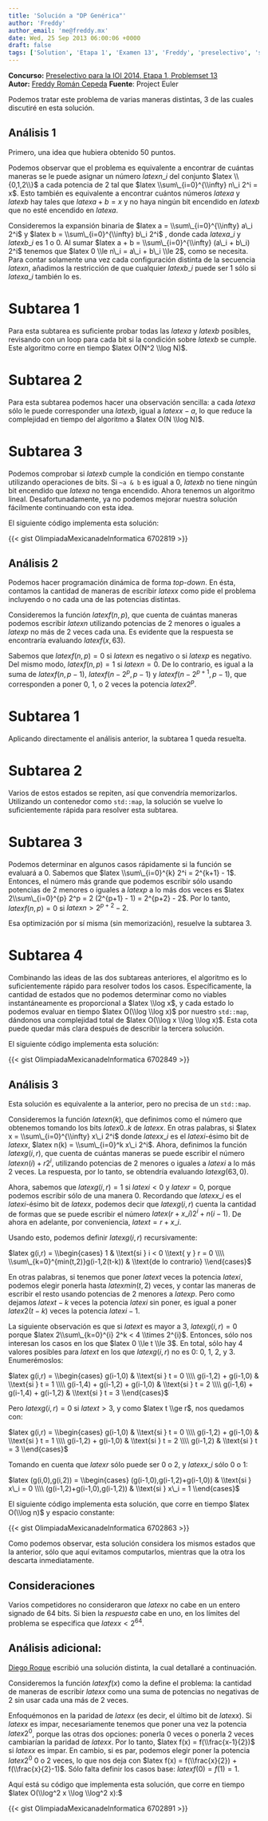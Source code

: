 ```yaml
---
title: 'Solución a "DP Genérica"'
author: 'Freddy'
author_email: 'me@freddy.mx'
date: Wed, 25 Sep 2013 06:00:06 +0000
draft: false
tags: ['Solution', 'Etapa 1', 'Examen 13', 'Freddy', 'preselectivo', 'solución', 'Soluciones Preselectivo 2014']
---
```


**Concurso:** [Preselectivo para la IOI 2014, Etapa 1, Problemset 13](https://omegaup.com/arena/IOI2014E1P13#problems/DP-Generica) **Autor:** [Freddy Román Cepeda](http://freddy.mx/) **Fuente**: Project Euler

Podemos tratar este problema de varias maneras distintas, 3 de las cuales discutiré en esta solución.

Análisis 1
----------

Primero, una idea que hubiera obtenido 50 puntos.

Podemos observar que el problema es equivalente a encontrar de cuántas maneras se le puede asignar un número $latex n\_i$ del conjunto $latex \\{0,1,2\\}$ a cada potencia de 2 tal que $latex \\sum\_{i=0}^{\\infty} n\_i 2^i = x$. Esto también es equivalente a encontrar cuántos números $latex a$ y $latex b$ hay tales que $latex a + b = x$ y no haya ningún bit encendido en $latex b$ que no esté encendido en $latex a$.

Consideremos la expansión binaria de $latex a = \\sum\_{i=0}^{\\infty} a\_i 2^i$ y $latex b = \\sum\_{i=0}^{\\infty} b\_i 2^i$ , donde cada $latex a\_i$ y $latex b\_i$ es 1 o 0. Al sumar $latex a + b = \\sum\_{i=0}^{\\infty} (a\_i + b\_i) 2^i$ tenemos que $latex 0 \\le n\_i = a\_i + b\_i \\le 2$, como se necesita. Para contar solamente una vez cada configuración distinta de la secuencia $latex n$, añadimos la restricción de que cualquier $latex b\_i$ puede ser 1 sólo si $latex a\_i$ también lo es.

Subtarea 1
==========

Para esta subtarea es suficiente probar todas las $latex a$ y $latex b$ posibles, revisando con un loop para cada bit si la condición sobre $latex b$ se cumple. Este algoritmo corre en tiempo $latex O(N^2 \\log N)$.

Subtarea 2
==========

Para esta subtarea podemos hacer una observación sencilla: a cada $latex a$ sólo le puede corresponder una $latex b$, igual a $latex x - a$, lo que reduce la complejidad en tiempo del algoritmo a $latex O(N \\log N)$.

Subtarea 3
==========

Podemos comprobar si $latex b$ cumple la condición en tiempo constante utilizando operaciones de bits. Si `~a & b` es igual a 0, $latex b$ no tiene ningún bit encendido que $latex a$ no tenga encendido. Ahora tenemos un algoritmo lineal. Desafortunadamente, ya no podemos mejorar nuestra solución fácilmente continuando con esta idea.

El siguiente código implementa esta solución:

{{< gist OlimpiadaMexicanadeInformatica 6702819 >}}

Análisis 2
----------

Podemos hacer programación dinámica de forma _top-down_. En ésta, contamos la cantidad de maneras de escribir $latex x$ como pide el problema incluyendo o no cada una de las potencias distintas.

Consideremos la función $latex f(n,p)$, que cuenta de cuántas maneras podemos escribir $latex n$ utilizando potencias de 2 menores o iguales a $latex p$ no más de 2 veces cada una. Es evidente que la respuesta se encontraría evaluando $latex f(x,63)$.

Sabemos que $latex f(n,p) = 0$ si $latex n$ es negativo o si $latex p$ es negativo. Del mismo modo, $latex f(n,p) = 1$ si $latex n = 0$. De lo contrario, es igual a la suma de $latex f(n,p-1)$, $latex f(n-2^p,p-1)$ y $latex f(n-2^{p+1},p-1)$, que corresponden a poner 0, 1, o 2 veces la potencia $latex 2^p$.

Subtarea 1
==========

Aplicando directamente el análisis anterior, la subtarea 1 queda resuelta.

Subtarea 2
==========

Varios de estos estados se repiten, así que convendría memorizarlos. Utilizando un contenedor como `std::map`, la solución se vuelve lo suficientemente rápida para resolver esta subtarea.

Subtarea 3
==========

Podemos determinar en algunos casos rápidamente si la función se evaluará a 0. Sabemos que $latex \\sum\_{i=0}^{k} 2^i = 2^{k+1} - 1$. Entonces, el número más grande que podemos escribir sólo usando potencias de 2 menores o iguales a $latex p$ a lo más dos veces es $latex 2\\sum\_{i=0}^{p} 2^p = 2 (2^{p+1} - 1) = 2^{p+2} - 2$. Por lo tanto, $latex f(n,p) = 0$ si $latex n > 2^{p+2} - 2$.

Esa optimización por sí misma (sin memorización), resuelve la subtarea 3.

Subtarea 4
==========

Combinando las ideas de las dos subtareas anteriores, el algoritmo es lo suficientemente rápido para resolver todos los casos. Específicamente, la cantidad de estados que no podemos determinar como no viables instantáneamente es proporcional a $latex \\log x$, y cada estado lo podemos evaluar en tiempo $latex O(\\log \\log x)$ por nuestro `std::map`, dándonos una complejidad total de $latex O(\\log x \\log \\log x)$. Esta cota puede quedar más clara después de describir la tercera solución.

El siguiente código implementa esta solución:

{{< gist OlimpiadaMexicanadeInformatica 6702849 >}}

Análisis 3
----------

Esta solución es equivalente a la anterior, pero no precisa de un `std::map`.

Consideremos la función $latex n(k)$, que definimos como el número que obtenemos tomando los bits $latex 0..k$ de $latex x$. En otras palabras, si $latex x = \\sum\_{i=0}^{\\infty} x\_i 2^i$ donde $latex x\_i$ es el $latex i$-ésimo bit de $latex x$, $latex n(k) = \\sum\_{i=0}^k x\_i 2^i$. Ahora, definimos la función $latex g(i,r)$, que cuenta de cuántas maneras se puede escribir el número $latex n(i) + r2^i$, utilizando potencias de 2 menores o iguales a $latex i$ a lo más 2 veces. La respuesta, por lo tanto, se obtendría evaluando $latex g(63,0)$.

Ahora, sabemos que $latex g(i,r) = 1$ si $latex i < 0$ y $latex r = 0$, porque podemos escribir sólo de una manera 0. Recordando que $latex x\_i$ es el $latex i$-ésimo bit de $latex x$, podemos decir que $latex g(i,r)$ cuenta la cantidad de formas que se puede escribir el número $latex (r+x\_i)2^i + n(i-1)$. De ahora en adelante, por conveniencia, $latex t = r + x\_i$.

Usando esto, podemos definir $latex g(i,r)$ recursivamente:

$latex g(i,r) = \\begin{cases} 1 & \\text{si } i < 0 \\text{ y } r = 0 \\\\ \\sum\_{k=0}^{min(t,2)}g(i-1,2(t-k)) & \\text{de lo contrario} \\end{cases}$

En otras palabras, si tenemos que poner $latex t$ veces la potencia $latex i$, podemos elegir ponerla hasta $latex min(t,2)$ veces, y contar las maneras de escribir el resto usando potencias de 2 menores a $latex p$. Pero como dejamos $latex t-k$ veces la potencia $latex i$ sin poner, es igual a poner $latex 2(t-k)$ veces la potencia $latex i-1$.

La siguiente observación es que si $latex t$ es mayor a 3, $latex g(i,r) = 0$ porque $latex 2\\sum\_{k=0}^{i} 2^k < 4 \\times 2^{i}$. Entonces, sólo nos interesan los casos en los que $latex 0 \\le t \\le 3$. En total, sólo hay 4 valores posibles para $latex t$ en los que $latex g(i,r)$ no es 0: 0, 1, 2, y 3. Enumerémoslos:

$latex g(i,r) = \\begin{cases} g(i-1,0) & \\text{si } t = 0 \\\\ g(i-1,2) + g(i-1,0) & \\text{si } t = 1 \\\\ g(i-1,4) + g(i-1,2) + g(i-1,0) & \\text{si } t = 2 \\\\ g(i-1,6) + g(i-1,4) + g(i-1,2) & \\text{si } t = 3 \\end{cases}$

Pero $latex g(i,r) = 0$ si $latex t > 3$, y como $latex t \\ge r$, nos quedamos con:

$latex g(i,r) = \\begin{cases} g(i-1,0) & \\text{si } t = 0 \\\\ g(i-1,2) + g(i-1,0) & \\text{si } t = 1 \\\\ g(i-1,2) + g(i-1,0) & \\text{si } t = 2 \\\\ g(i-1,2) & \\text{si } t = 3 \\end{cases}$

Tomando en cuenta que $latex r$ sólo puede ser 0 o 2, y $latex x\_i$ sólo 0 o 1:

$latex (g(i,0),g(i,2)) = \\begin{cases} (g(i-1,0),g(i-1,2)+g(i-1,0)) & \\text{si } x\_i = 0 \\\\ (g(i-1,2)+g(i-1,0),g(i-1,2)) & \\text{si } x\_i = 1 \\end{cases}$

El siguiente código implementa esta solución, que corre en tiempo $latex O(\\log n)$ y espacio constante:

{{< gist OlimpiadaMexicanadeInformatica 6702863 >}}

Como podemos observar, esta solución considera los mismos estados que la anterior, sólo que aquí evitamos computarlos, mientras que la otra los descarta inmediatamente.

Consideraciones
---------------

Varios competidores no consideraron que $latex x$ no cabe en un entero signado de 64 bits. Si bien la _respuesta_ cabe en uno, en los límites del problema se especifica que $latex x < 2^{64}$.

Análisis adicional:
-------------------

[Diego Roque](https://omegaup.com/profile/DiegoRoque) escribió una solución distinta, la cual detallaré a continuación.

Consideremos la función $latex f(x)$ como la define el problema: la cantidad de maneras de escribir $latex x$ como una suma de potencias no negativas de 2 sin usar cada una más de 2 veces.

Enfoquémonos en la paridad de $latex x$ (es decir, el último bit de $latex x$). Si $latex x$ es impar, necesariamente tenemos que poner una vez la potencia $latex 2^0$, porque las otras dos opciones: ponerla 0 veces o ponerla 2 veces cambiarían la paridad de $latex x$. Por lo tanto, $latex f(x) = f(\\frac{x-1}{2})$ si $latex x$ es impar. En cambio, si es par, podemos elegir poner la potencia $latex 2^0$ 0 o 2 veces, lo que nos deja con $latex f(x) = f(\\frac{x}{2}) + f(\\frac{x}{2}-1)$. Sólo falta definir los casos base: $latex f(0) = f(1) = 1$.

Aquí está su código que implementa esta solución, que corre en tiempo $latex O(\\log^2 x \\log \\log^2 x):$

{{< gist OlimpiadaMexicanadeInformatica 6702891 >}}